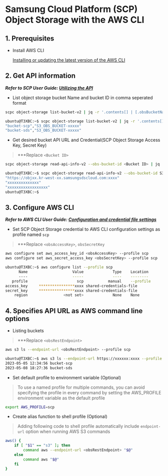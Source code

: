 # Samsung Cloud Platform (SCP) Object Storage with the AWS CLI

## 1. Prerequisites

- Install AWS CLI

  [Installing or updating the latest version of the AWS CLI](https://docs.aws.amazon.com/cli/latest/userguide/getting-started-install.html)

## 2. Get API information

***Refer to SCP User Guide: [Utilizing the API](https://cloud.samsungsds.com/manual/en/scp_user_guide.html#utilizing_object_storage_api)***

- List object storage bucket Name and bucket ID in comma seperated format

```Bash
scpc object-storage list-bucket-v2 | jq -r '.contents[] | [.obsBucketName, .obsBucketId] | @csv'
```

```Bash
ubuntu@T3XBC:~$ scpc object-storage list-bucket-v2 | jq -r '.contents[] | [.obsBucketName, .obsBucketId] | @csv'
"bucket-scp","S3_OBS_BUCKET-xxxxx"
"bucket-sds","S3_OBS_BUCKET-xxxxx"
```

- Get desired bucket API URL and Credential(SCP Object Storage Access Key, Secret Key)

>***Replace `<Bucket ID>`

```Bash
scpc object-storage read-api-info-v2 --obs-bucket-id <Bucket ID> | jq '.obsRestEndpoint, .obsAccessKey, .obsSecretKey'
```

```Bash
ubuntu@T3XBC:~$ scpc object-storage read-api-info-v2 --obs-bucket-id S3_OBS_BUCKET-d_B7NSO7r1bRoRj6Ey_Hch | jq '.obsRestEndpoint, .obsAccessKey, .obsSecretKey'
"https://objxx.kr-west-xx.samsungsdscloud.com:xxxx"
"xxxxxxxxxxxxxx"
"xxxxxxxxxxxxxxxxxx"
ubuntu@T3XBC:~$
```

## 3. Configure AWS CLI

***Refer to AWS CLI User Guide: [Configuration and credential file settings](https://docs.aws.amazon.com/cli/latest/userguide/cli-chap-configure.html)***

- Set SCP Object Storage credential to AWS CLI configuration settings as profile named `scp`

>***Replace `<obsAccessKey>`, `obsSecretKey`

```Bash
aws configure set aws_access_key_id <obsAccessKey> --profile scp
aws configure set aws_secret_access_key <obsSecretKey> --profile scp
```

```Bash
ubuntu@T3XBC:~$ aws configure list --profile scp
      Name                    Value             Type    Location
      ----                    -----             ----    --------
   profile                      scp           manual    --profile
access_key     ****************xxxx shared-credentials-file
secret_key     ****************xxxx shared-credentials-file
    region                <not set>             None    None
```

## 4. Specifies API URL as AWS command line options

- Listing buckets

>***Replace `<obsRestEndpoint>`

```Bash
aws s3 ls --endpoint-url <obsRestEndpoint> --profile scp
```

```Bash
ubuntu@T3XBC:~$ aws s3 ls --endpoint-url https://xxxxxx:xxxx --profile scp
2023-05-05 12:34:56 bucket-scp
2023-05-08 18:27:36 bucket-sds
```

- Set default profile to environment variable (Optional)

>To use a named profile for multiple commands, you can avoid specifying the profile in every command by setting the AWS_PROFILE environment variable as the default profile

```Bash
export AWS_PROFILE=scp
```

- Create alias function to shell profile (Optional)

>Adding following code to shell profile automatically include `endpoint-url` option when running AWS S3 commands

```Bash
aws() {
    if [ "$1" == "s3" ]; then
        command aws --endpoint-url <obsRestEndpoint> "$@"
    else
        command aws "$@"
    fi
}
```
